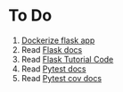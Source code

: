 # To Do

1. [Dockerize flask app](https://runnable.com/docker/python/dockerize-your-flask-application)
1. Read [Flask docs](https://flask.palletsprojects.com/en/1.1.x/)
1. Read [Flask Tutorial Code](https://github.com/pallets/flask/tree/master/examples/tutorial)
1. Read [Pytest docs](https://docs.pytest.org/en/latest/index.html)
1. Read [Pytest cov docs](https://pytest-cov.readthedocs.io/en/latest/index.html)
